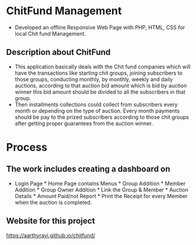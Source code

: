 # ChitFund Management
   * Developed an offline Responsive Web Page with PHP, HTML, CSS for local Chit fund Management.
   
## Description about ChitFund

  * This application basically deals with the Chit fund companies which will have the transactions like starting chit groups, 
    joining subscribers to those groups, conducting monthly, by monthly, weekly and daily auctions, according to that auction bid amount 
    which is bid by auction winner this bid amount should be divided to all the subscribers in that group. 
  * Then installments collections could collect from subscribers every month or depending on the type of auction. Every month payments 
    should be pay to the prized subscribers according to those chit groups after getting proper guarantees from the auction winner.
    
# Process 
   ## The work includes creating a dashboard on 
   * Login Page 
    * Home Page contains Menus
    * Group Addition
    * Member Addition
    * Group Owner Addition
    * Link the Group & Member
    * Auction Details
    * Amount Paid/not Report
    * Print the Receipt for every Member when the auction is completed.

 

## Website for this project
   https://aarthyravi.github.io/chitfund/
